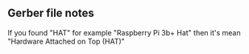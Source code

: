## Gerber file notes

If you found "HAT" for example "Raspberry Pi 3b+ Hat" then it's mean "Hardware Attached on Top (HAT)"